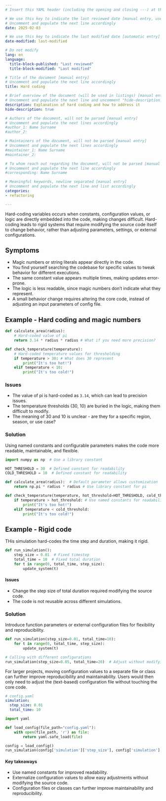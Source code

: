 ```yaml
---
# Insert this YAML header (including the opening and closing ---) at the beginning of the document and fill it out accordingly

# We use this key to indicate the last reviewed date [manual entry, use YYYY-MM-DD]
# Uncomment and populate the next line accordingly
date: 2025-02-03

# We use this key to indicate the last modified date [automatic entry]
date-modified: last-modified

# Do not modify
lang: en
language: 
  title-block-published: "Last reviewed"
  title-block-modified: "Last modified"

# Title of the document [manual entry]
# Uncomment and populate the next line accordingly
title: Hard coding

# Brief overview of the document (will be used in listings) [manual entry]
# Uncomment and populate the next line and uncomment "hide-description: true".
description: Explanation of hard coding and how to address it
hide-description: true

# Authors of the document, will not be parsed [manual entry]
# Uncomment and populate the next lines accordingly
#author_1: Name Surname
#author_2:

# Maintainers of the document, will not be parsed [manual entry]
# Uncomment and populate the next lines accordingly
#maintainer_1: Name Surname
#maintainer_2:

# To whom reach out regarding the document, will not be parsed [manual entry]
# Uncomment and populate the next line accordingly
#corresponding: Name Surname

# Meaningful keywords, newline separated [manual entry]
# Uncomment and populate the next line and list accordingly
categories: 
- refactoring 

---
```


Hard-coding variables occurs when constants, configuration values, or logic are directly embedded into the code, making changes difficult. Hard-coding leads to rigid systems that require modifying the source code itself to change behavior, rather than adjusting parameters, settings, or external configurations.

## Symptoms
- Magic numbers or string literals appear directly in the code.
- You find yourself searching the codebase for specific values to tweak behavior for different executions.
- The same constant value appears multiple times, making updates error-prone.
- The logic is less readable, since magic numbers don’t indicate what they represent.
- A small behavior change requires altering the core code, instead of adjusting an input parameters of config file.

## Example - Hard coding and magic numbers
```python
def calculate_area(radius):
    # Hard-coded value of pi
    return 3.14 * radius * radius # What if you need more precision?

def check_temperature(temperature):
    # Hard-coded temperature values for thresholding
    if temperature > 30: # What does 30 represent
        print("It's too hot!")
    elif temperature < 10:
        print("It's too cold!")
```

### Issues
- The value of pi is hard-coded as `3.14`, which can lead to precision issues.
- The temperature thresholds (30, 10) are buried in the logic, making them difficult to modify.
- The meaning of 30 and 10 is unclear - are they for a specific region, season, or use case?


### Solution
Using named constants and configurable parameters makes the code more readable, maintainable, and flexible.

```python
import numpy as np  # Use a library constant

HOT_THRESHOLD = 30  # Defined constant for readability
COLD_THRESHOLD = 10  # Defined constant for readability

def calculate_area(radius):  # Default parameter allows customization
    return np.pi * radius * radius # Use library constant for pi

def check_temperature(temperature, hot_threshold=HOT_THRESHOLD, cold_threshold=COLD_THRESHOLD):
    if temperature > hot_threshold: # Use named constants for readability
        print("It's too hot!")
    elif temperature < cold_threshold:
        print("It's too cold!")
```

## Example - Rigid code
THis simulation hard-codes the time step and duration, making it rigid.

```python
def run_simulation():
    step_size = 0.01  # Fixed timestep
    total_time = 10  # Fixed total duration
    for t in range(0, total_time, step_size):
        update_system(t)

```

#### Issues
- Change the step size of total duration required modifying the source code.
- The code is not reusable across different simulations.

### Solution
Introduce function parameters or external configuration files for flexibility and reproducibility.

```python
def run_simulation(step_size=0.01, total_time=10):
    for t in range(0, total_time, step_size):
        update_system(t)

# Calling with different configurations
run_simulation(step_size=0.05, total_time=20)  # Adjust without modifying the underlying code
```

For larger projects, moving configuration values to a separate file or class can further improve reproducibility and maintainability. Users would then only need to adjust the (text-based) configuration file without touching the core code.

```yaml
# config.yaml
simulation:
  step_size: 0.01
  total_time: 10
```

```python
import yaml

def load_config(file_path="config.yaml"):
    with open(file_path, 'r') as file:
        return yaml.safe_load(file)

config = load_config()
run_simulation(config['simulation']['step_size'], config['simulation']['total_time'])
```

#### Key takeaways
- Use named constants for improved readability.
- Externalize configuration values to allow easy adjustments without modifying the source code.
- Configuration files or classes can further improve maintainability and reproducibility.


<!-- ::: {.callout-note appearance="simple" icon="false"}
## {{< fa signs-post >}} Learn more
- 
::: -->

